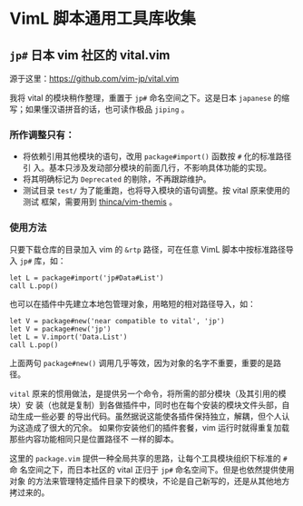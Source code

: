 # VimL 脚本通用工具库收集

## `jp#` 日本 vim 社区的 vital.vim

源于这里：https://github.com/vim-jp/vital.vim

我将 vital 的模块稍作整理，重置于 `jp#` 命名空间之下。这是日本 `japanese` 的缩
写；如果懂汉语拼音的话，也可读作极品 `jiping` 。

### 所作调整只有：

* 将依赖引用其他模块的语句，改用 `package#import()` 函数按 `#` 化的标准路径引
  入。基本只涉及发动部分模块的前面几行，不影响具体功能的实现。
* 将其明确标记为 `Deprecated` 的剔除，不再跟踪维护。
* 测试目录 `test/` 为了能重跑，也将导入模块的语句调整。按 vital 原来使用的测试
  框架，需要用到 [thinca/vim-themis](https://github.com/thinca/vim-themis) 。

### 使用方法

只要下载仓库的目录加入 vim 的 `&rtp` 路径，可在任意 VimL 脚本中按标准路径导入
`jp#` 库，如：

```vim
let L = package#import('jp#Data#List')
call L.pop()
```

也可以在插件中先建立本地包管理对象，用略短的相对路径导入，如：
```vim
let V = package#new('near compatible to vital', 'jp')
let V = package#new('jp')
let L = V.import('Data.List')
call L.pop()
```

上面两句 `package#new()` 调用几乎等效，因为对象的名字不重要，重要的是路径。

`vital` 原来的惯用做法，是提供另一个命令，将所需的部分模块（及其引用的模块）安
装（也就是复制）到各做插件中，同时也在每个安装的模块文件头部，自动生成一些必要
的导出代码。虽然据说这能使各插件保持独立，解耦，但个人认为这造成了很大的冗余。
如果你安装他们的插件套餐，vim 运行时就得重复加载那些内容功能相同只是位置路径不
一样的脚本。

这里的 `package.vim` 提供一种全局共享的思路，让每个工具模块组织下标准的 `#` 命
名空间之下，而日本社区的 vital 正归于 `jp#` 命名空间下。但是也依然提供使用对象
的方法来管理特定插件目录下的模块，不论是自己新写的，还是从其他地方拷过来的。

